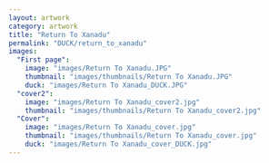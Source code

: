 ```yaml
---
layout: artwork
category: artwork
title: "Return To Xanadu"
permalink: "DUCK/return_to_xanadu"
images:
  "First page":
    image: "images/Return To Xanadu.JPG"
    thumbnail: "images/thumbnails/Return To Xanadu.JPG"
    duck: "images/Return To Xanadu_DUCK.JPG"
  "cover2":
    image: "images/Return To Xanadu_cover2.jpg"
    thumbnail: "images/thumbnails/Return To Xanadu_cover2.jpg"
  "Cover":
    image: "images/Return To Xanadu_cover.jpg"
    thumbnail: "images/thumbnails/Return To Xanadu_cover.jpg"
    duck: "images/Return To Xanadu_cover_DUCK.jpg"
---
```

